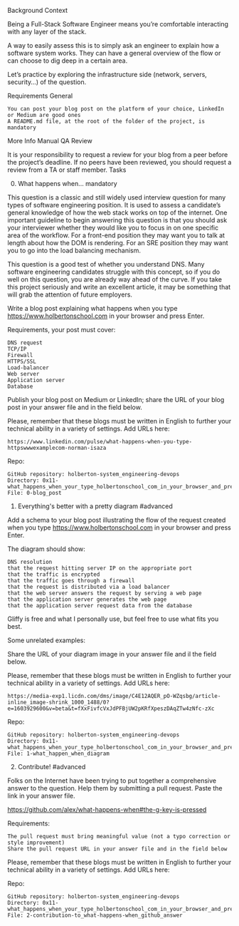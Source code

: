 
Background Context

Being a Full-Stack Software Engineer means you’re comfortable interacting with any layer of the stack.

A way to easily assess this is to simply ask an engineer to explain how a software system works. They can have a general overview of the flow or can choose to dig deep in a certain area.

Let’s practice by exploring the infrastructure side (network, servers, security…) of the question.

Requirements
General

    You can post your blog post on the platform of your choice, LinkedIn or Medium are good ones
    A README.md file, at the root of the folder of the project, is mandatory

More Info
Manual QA Review

It is your responsibility to request a review for your blog from a peer before the project’s deadline. If no peers have been reviewed, you should request a review from a TA or staff member.
Tasks

0. What happens when... mandatory

This question is a classic and still widely used interview question for many types of software engineering position. It is used to assess a candidate’s general knowledge of how the web stack works on top of the internet. One important guideline to begin answering this question is that you should ask your interviewer whether they would like you to focus in on one specific area of the workflow. For a front-end position they may want you to talk at length about how the DOM is rendering. For an SRE position they may want you to go into the load balancing mechanism.

This question is a good test of whether you understand DNS. Many software engineering candidates struggle with this concept, so if you do well on this question, you are already way ahead of the curve. If you take this project seriously and write an excellent article, it may be something that will grab the attention of future employers.

Write a blog post explaining what happens when you type https://www.holbertonschool.com in your browser and press Enter.

Requirements, your post must cover:

    DNS request
    TCP/IP
    Firewall
    HTTPS/SSL
    Load-balancer
    Web server
    Application server
    Database

Publish your blog post on Medium or LinkedIn; share the URL of your blog post in your answer file and in the field below.

Please, remember that these blogs must be written in English to further your technical ability in a variety of settings.
Add URLs here:

    https://www.linkedin.com/pulse/what-happens-when-you-type-httpswwwexamplecom-norman-isaza

Repo:

    GitHub repository: holberton-system_engineering-devops
    Directory: 0x11-what_happens_when_your_type_holbertonschool_com_in_your_browser_and_press_enter
    File: 0-blog_post


1. Everything's better with a pretty diagram #advanced

Add a schema to your blog post illustrating the flow of the request created when you type https://www.holbertonschool.com in your browser and press Enter.

The diagram should show:

    DNS resolution
    that the request hitting server IP on the appropriate port
    that the traffic is encrypted
    that the traffic goes through a firewall
    that the request is distributed via a load balancer
    that the web server answers the request by serving a web page
    that the application server generates the web page
    that the application server request data from the database

Gliffy is free and what I personally use, but feel free to use what fits you best.

Some unrelated examples:

Share the URL of your diagram image in your answer file and il the field below.

Please, remember that these blogs must be written in English to further your technical ability in a variety of settings.
Add URLs here:

    https://media-exp1.licdn.com/dms/image/C4E12AQER_pO-WZqsbg/article-inline_image-shrink_1000_1488/0?e=1603929600&v=beta&t=fXxFivfcVxJdPFBjUW2pKRfXpeszDAqZTw4zNfc-zXc

Repo:

    GitHub repository: holberton-system_engineering-devops
    Directory: 0x11-what_happens_when_your_type_holbertonschool_com_in_your_browser_and_press_enter
    File: 1-what_happen_when_diagram


2. Contribute! #advanced

Folks on the Internet have been trying to put together a comprehensive answer to the question. Help them by submitting a pull request. Paste the link in your answer file.

https://github.com/alex/what-happens-when#the-g-key-is-pressed

Requirements:

    The pull request must bring meaningful value (not a typo correction or style improvement)
    Share the pull request URL in your answer file and in the field below

Please, remember that these blogs must be written in English to further your technical ability in a variety of settings.
Add URLs here:

Repo:

    GitHub repository: holberton-system_engineering-devops
    Directory: 0x11-what_happens_when_your_type_holbertonschool_com_in_your_browser_and_press_enter
    File: 2-contribution-to_what-happens-when_github_answer
